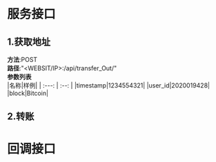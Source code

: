 服务接口
====

1.获取地址
----
**方法**:POST  
**路径**:"<WEBSIT/IP>:<PORT>/api/transfer_Out/"  
**参数列表**  
|名称|样例|
| :---: | :--: |
|timestamp|1234554321|
|user_id|2020019428|
|block|Bitcoin|

2.转账
----


回调接口
====
